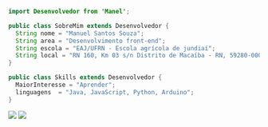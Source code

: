 ```java
import Desenvolvedor from 'Manel';

public class SobreMim extends Desenvolvedor {
  String nome = "Manuel Santos Souza";
  String area = "Desenvolvimento front-end";
  String escola = "EAJ/UFRN - Escola agrícola de jundiaí";
  String local = "RN 160, Km 03 s/n Distrito de Macaíba - RN, 59280-000";
}

public class Skills extends Desenvolvedor {
  MaiorInteresse = "Aprender";
  linguagens  = "Java, JavaScript, Python, Arduino";
}
```

<p align="left">
  <a href="#" alt="Gmail">
  <img src="https://img.shields.io/badge/-Gmail-FF0000?style=flat-square&labelColor=FF0000&logo=gmail&logoColor=white&link=mailto:manuelss.23.bil@gmail.com" /></a>

  <a href="#" alt="Instagram">
  <img src="https://img.shields.io/badge/-Instagram-DF0174?style=flatsquare&labelColor=DF0174&logo=instagram&logoColor=white&link=https://www.instagram.com/manel.rar/"/></a>
</p>  
<!---
manuelzzz/manuelzzz is a ✨ special ✨ repository because its `README.md` (this file) appears on your GitHub profile.
You can click the Preview link to take a look at your changes.
--->
